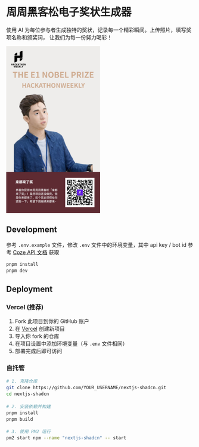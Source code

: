 # 周周黑客松电子奖状生成器

使用 AI 为每位参与者生成独特的奖状，记录每一个精彩瞬间。上传照片，填写奖项名称和颁奖词， 让我们为每一份努力喝彩！

<!-- 使用 HTML 和 CSS 来控制图片大小 -->
<img src="./public/demo-certificate.jpg" alt="demo" style="max-width: 50%;" />

## Development

参考 `.env.example` 文件，修改 `.env` 文件中的环境变量，其中 api key / bot id 参考 [Coze API 文档](https://www.coze.cn/docs/developer_guides/coze_api_overview) 获取

```bash
pnpm install
pnpm dev
```

## Deployment

### Vercel (推荐)

1. Fork 此项目到你的 GitHub 账户
2. 在 [Vercel](https://vercel.com) 创建新项目
3. 导入你 fork 的仓库
4. 在项目设置中添加环境变量（与 `.env` 文件相同）
5. 部署完成后即可访问

### 自托管

```bash
# 1. 克隆仓库
git clone https://github.com/YOUR_USERNAME/nextjs-shadcn.git
cd nextjs-shadcn

# 2. 安装依赖并构建
pnpm install
pnpm build

# 3. 使用 PM2 运行
pm2 start npm --name "nextjs-shadcn" -- start
```
